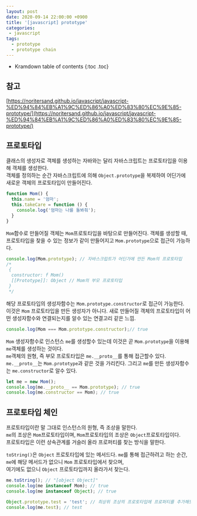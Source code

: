 ```yaml
---
layout: post
date: 2020-09-14 22:00:00 +0900
title: '[javascript] prototype'
categories:
 - javascript
tags:
  - prototype
  - prototype chain
---
```


* Kramdown table of contents
{:toc .toc}

## 참고
[https://noritersand.github.io/javascript/javascript-%ED%94%84%EB%A1%9C%ED%86%A0%ED%83%80%EC%9E%85-prototype/](https://noritersand.github.io/javascript/javascript-%ED%94%84%EB%A1%9C%ED%86%A0%ED%83%80%EC%9E%85-prototype/)

## 프로토타입
클래스의 생성자로 객체를 생성하는 자바와는 달리 자바스크립트는 프로토타입을 이용해 객체를 생성한다.  
객체를 정의하는 순간 자바스크립트에 의해 `Object.prototype`을 복제하여 어딘가에 새로운 객체의 프로토타입이 만들어진다.

```js
function Mom() {
  this.name = '엄마';
  this.takeCare = function () {
    console.log('엄마는 나를 돌봐줘');
  }
}
```

`Mom`함수로 만들어질 객체는 `Mom`프로토타입을 바탕으로 만들어진다. 객체를 생성할 때, 프로토타입을 찾을 수 있는 정보가 같이 만들어지고 `Mom.prototype`으로 접근이 가능하다.


```js
console.log(Mom.prototype); // 자바스크립트가 어딘가에 만든 Mom의 프로토타입
/*
 {
  constructor: f Mom()
  [[Prototype]]: Object // Mom의 부모 프로토타입
 } 
 */
```

해당 프로토타입의 생성자함수는 `Mom.prototype.constructor`로 접근이 가능한다.  
이것은 `Mom` 프로토타입을 만든 생성자가 아니다. 새로 만들어질 객체의 프로토타입이 어떤 생성자함수와 연결되는지를 알수 있는 연결고리 같은 느낌.  

```js
console.log(Mom === Mom.prototype.constructor);// true
```

`Mom` 생성자함수로 인스턴스 `me`를 생성할수 있는데 이것은 곧 `Mom.prototype`을 이용해 `me`객체를 생성하는 것이다.     
`me`객체의 원형, 즉 부모 프로토타입은 `me.__proto__`를 통해 접근할수 있다.
`me.__proto__`는 `Mom.prototype`과 같은 것을 가리킨다.
그리고 `me`를 만든 생성자함수는 `me.constructor`로 알수 있다.

```js
let me = new Mom();
console.log(me.__proto__ == Mom.prototype); // true
console.log(me.constructor == Mom); // true
```

## 프로토타입 체인
프로토타입이란 말 그대로 인스턴스의 원형, 즉 조상을 말한다.  
`me`의 조상은 `Mom`프로토타입이며, `Mom`프로토타입의 조상은 `Object`프로토타입이다.  
프로토타입은 이런 상속관계를 거슬러 올라 프로퍼티를 찾는 방식을 말한다.  

`toString()`은 `Object` 프로토타입에 있는 메서드다.
`me`를 통해 접근하려고 하는 순간, `me`에 해당 메서드가 없으니 `Mom` 프로토타입에서 찾으며,  
여기에도 없으니 `Object` 프로토타입까지 올라가서 찾는다.

```js
me.toString(); // "[object Object]"
console.log(me instanceof Mom); // true
console.log(me instanceof Object); // true

Object.prototype.test = 'test'; // 최상위 조상의 프로토타입에 프로퍼티를 추가해도 프로토타입 체인으로 자식이 접근할 수 있다. 
console.log(me.test); // test
```
